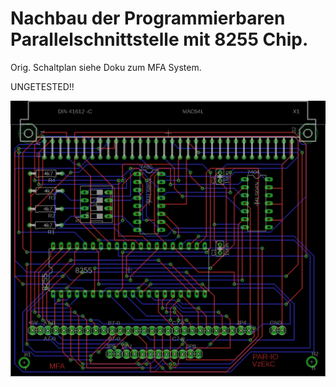 # Nachbau der Programmierbaren Parallelschnittstelle mit 8255 Chip.

Orig. Schaltplan siehe Doku zum MFA System.

UNGETESTED!!

![sp1](https://github.com/petersieg/MFA/blob/master/par-io/pcb.png)
